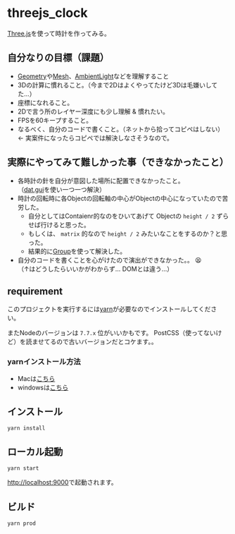 # threejs_clock

[Three.js](https://threejs.org/)を使って時計を作ってみる。

## 自分なりの目標（課題）
 * [Geometry](https://threejs.org/docs/index.html#api/core/Geometry)や[Mesh](https://threejs.org/docs/index.html#api/objects/Mesh)、[AmbientLight](https://threejs.org/docs/index.html#api/lights/AmbientLight)などを理解すること
 * 3Dの計算に慣れること。（今まで2Dはよくやってたけど3Dは毛嫌いしてた...）
 * 座標になれること。
 * 2Dで言う所のレイヤー深度にも少し理解 & 慣れたい。
 * FPSを60キープすること。
 * なるべく、自分のコードで書くこと。（ネットから拾ってコピペはしない）← 実案件になったらコピペでは解決しなさそうなので。

## 実際にやってみて難しかった事（できなかったこと）
 * 各時計の針を自分が意図した場所に配置できなかったこと。  
  （[dat.gui](https://workshop.chromeexperiments.com/examples/gui)を使い一つ一つ解決）  
 * 時計の回転時に各Objectの回転軸の中心がObjectの中心になっていたので苦労した。
    * 自分としてはContaienr的なのをひいてあげて Objectの `height / 2` ずらせば行けると思った。  
    * もしくは、 `matrix` 的なので `height / 2` みたいなことをするのか？と思った。  
    * 結果的に[Group](https://threejs.org/docs/#api/objects/Group)を使って解決した。  
 * 自分のコードを書くことを心がけたので演出ができなかった。。  :tired_face:  
 （↑はどうしたらいいかがわからず... DOMとは違う...）

## requirement
このプロジェクトを実行するには[yarn](https://yarnpkg.com/lang/en/)が必要なのでインストールしてください。

またNodeのバージョンは `7.7.x` 位がいいかもです。
PostCSS（使ってないけど）を読ませてるので古いバージョンだとコケます。。

### yarnインストール方法
 * Macは[こちら](https://yarnpkg.com/en/docs/install)
 * windowsは[こちら](https://yarnpkg.com/en/docs/install#windows-tab) 



## インストール

```
yarn install
```


## ローカル起動

```
yarn start
```

[http://localhost:9000](http://localhost:9000)で起動されます。


## ビルド

```
yarn prod
```